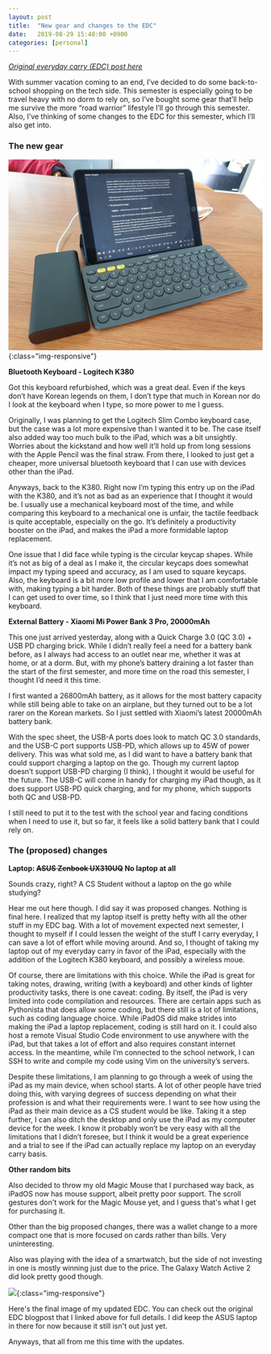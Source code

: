 ```yaml
---
layout: post
title:  "New gear and changes to the EDC"
date:   2019-08-29 15:40:00 +0900
categories: [personal]
---
```

*[Original everyday carry (EDC) post here](https://horseymask.github.io/personal/2019/07/11/The-EDC.html)*

With summer vacation coming to an end, I’ve decided to do some back-to-school shopping on the tech side. This semester is especially going to be travel heavy with no dorm to rely on, so I’ve bought some gear that’ll help me survive the more “road warrior” lifestyle I’ll go through this semester. Also, I’ve thinking of some changes to the EDC for this semester, which I’ll also get into.

### The new gear

![](/assets/images/8-29edcupdate/20190829_144202.jpg){:class="img-responsive"}

**Bluetooth Keyboard - Logitech K380**

Got this keyboard refurbished, which was a great deal. Even if the keys don’t have Korean legends on them, I don’t type that much in Korean nor do I look at the keyboard when I type, so more power to me I guess.

Originally, I was planning to get the Logitech Slim Combo keyboard case, but the case was a lot more expensive than I wanted it to be. The case itself also added way too much bulk to the iPad, which was a bit unsightly. Worries about the kickstand and how well it’ll hold up from long sessions with the Apple Pencil was the final straw. From there, I looked to just get a cheaper, more universal bluetooth keyboard that I can use with devices other than the iPad.

Anyways, back to the K380. Right now I’m typing this entry up on the iPad with the K380, and it’s not as bad as an experience that I thought it would be. I usually use a mechanical keyboard most of the time, and while comparing this keyboard to a mechanical one is unfair, the tactile feedback is quite acceptable, especially on the go. It’s definitely a productivity booster on the iPad, and makes the iPad a more formidable laptop replacement.

One issue that I did face while typing is the circular keycap shapes. While it’s not as big of a deal as I make it, the circular keycaps does somewhat impact my typing speed and accuracy, as I am used to square keycaps. Also, the keyboard is a bit more low profile and lower that I am comfortable with, making typing a bit harder. Both of these things are probably stuff that I can get used to over time, so I think that I just need more time with this keyboard.

**External Battery - Xiaomi Mi Power Bank 3 Pro, 20000mAh**

This one just arrived yesterday, along with a Quick Charge 3.0 (QC 3.0) + USB PD charging brick. While I didn’t really feel a need for a battery bank before, as I always had access to an outlet near me, whether it was at home, or at a dorm. But, with my phone’s battery draining a lot faster than the start of the first semester, and more time on the road this semester, I thought I’d need it this time.

I first wanted a 26800mAh battery, as it allows for the most battery capacity while still being able to take on an airplane, but they turned out to be a lot rarer on the Korean markets. So I just settled with Xiaomi’s latest 20000mAh battery bank.

With the spec sheet, the USB-A ports does look to match QC 3.0 standards, and the USB-C port supports USB-PD, which allows up to 45W of power delivery. This was what sold me, as I did want to have a battery bank that could support charging a laptop on the go. Though my current laptop doesn’t support USB-PD charging (I think), I thought it would be useful for the future. The USB-C will come in handy for charging my iPad though, as it does support USB-PD quick charging, and for my phone, which supports both QC and USB-PD. 

I still need to put it to the test with the school year and facing conditions when I need to use it, but so far, it feels like a solid battery bank that I could rely on. 

### The (proposed) changes

**Laptop: ~~ASUS Zenbook UX310UQ~~ No laptop at all**

Sounds crazy, right? A CS Student without a laptop on the go while studying? 

Hear me out here though. I did say it was proposed changes. Nothing is final here. I realized that my laptop itself is pretty hefty with all the other stuff in my EDC bag. With a lot of movement expected next semester, I thought to myself if I could lessen the weight of the stuff I carry everyday, I can save a lot of effort while moving around. And so, I thought of taking my laptop out of my everyday carry in favor of the iPad, especially with the addition of the Logitech K380 keyboard, and possibly a wireless moue.

Of course, there are limitations with this choice. While the iPad is great for taking notes, drawing, writing (with a keyboard) and other kinds of lighter productivity tasks, there is one caveat: coding.  By itself, the iPad is very limited into code compilation and resources. There are certain apps such as Pythonista that does allow some coding, but there still is a lot of limitations, such as coding language choice. While iPadOS did make strides into making the iPad a laptop replacement, coding is still hard on it. I could also host a remote Visual Studio Code environment to use anywhere with the iPad, but that takes a lot of effort and also requires constant internet access. In the meantime, while I’m connected to the school network, I can SSH to write and compile my code using Vim on the university’s servers.

Despite these limitations, I am planning to go through a week of using the iPad as my main device, when school starts. A lot of other people have tried doing this, with varying degrees of success depending on what their profession is and what their requirements were. I want to see how using the iPad as their main device as a CS student would be like. Taking it a step further, I can also ditch the desktop and only use the iPad as my computer device for the week. I know it probably won’t be very easy with all the limitations that I didn’t foresee, but I think it would be a great experience and a trial to see if the iPad can actually replace my laptop on an everyday carry basis.

**Other random bits**

Also decided to throw my old Magic Mouse that I purchased way back, as iPadOS now has mouse support, albeit pretty poor support. The scroll gestures don't work for the Magic Mouse yet, and I guess that's what I get for purchasing it.

Other than the big proposed changes, there was a wallet change to a more compact one that is more focused on cards rather than bills. Very uninteresting.

Also was playing with the idea of a smartwatch, but the side of not investing in one is mostly winning just due to the price. The Galaxy Watch Active 2 did look pretty good though.

![](/assets/images/8-29edcupdate/20190829_152950.jpg){:class="img-responsive"}

Here's the final image of my updated EDC. You can check out the original EDC blogpost that I linked above for full details. I did keep the ASUS laptop in there for now because it still isn't out just yet.

Anyways, that all from me this time with the updates. 